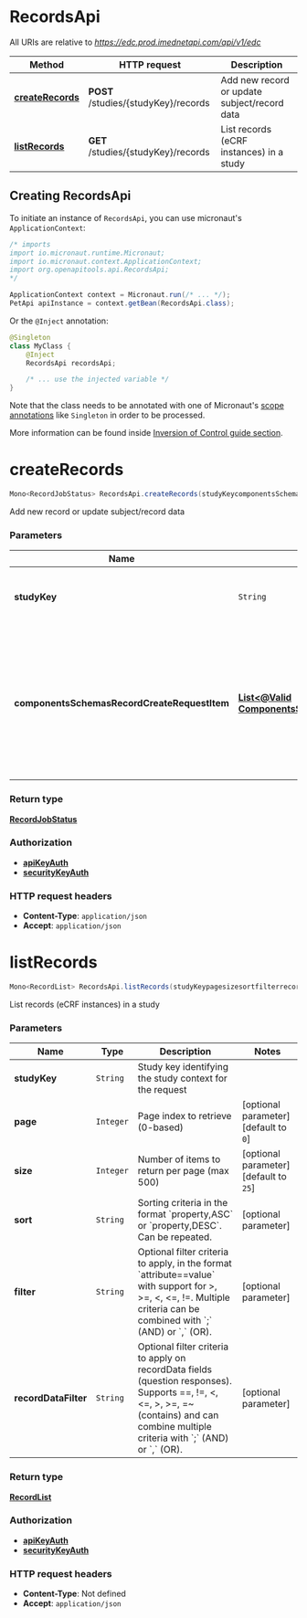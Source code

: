 # RecordsApi

All URIs are relative to *https://edc.prod.imednetapi.com/api/v1/edc*

| Method | HTTP request | Description |
|------------- | ------------- | -------------|
| [**createRecords**](RecordsApi.md#createRecords) | **POST** /studies/{studyKey}/records | Add new record or update subject/record data |
| [**listRecords**](RecordsApi.md#listRecords) | **GET** /studies/{studyKey}/records | List records (eCRF instances) in a study |


## Creating RecordsApi

To initiate an instance of `RecordsApi`, you can use micronaut's `ApplicationContext`:
```java
/* imports
import io.micronaut.runtime.Micronaut;
import io.micronaut.context.ApplicationContext;
import org.openapitools.api.RecordsApi;
*/

ApplicationContext context = Micronaut.run(/* ... */);
PetApi apiInstance = context.getBean(RecordsApi.class);
```

Or the `@Inject` annotation:
```java
@Singleton
class MyClass {
    @Inject
    RecordsApi recordsApi;

    /* ... use the injected variable */
}
```
Note that the class needs to be annotated with one of Micronaut's [scope annotations](https://docs.micronaut.io/latest/guide/#scopes) like `Singleton` in order to be processed.

More information can be found inside [Inversion of Control guide section](https://docs.micronaut.io/latest/guide/#ioc).

<a id="createRecords"></a>
# **createRecords**
```java
Mono<RecordJobStatus> RecordsApi.createRecords(studyKeycomponentsSchemasRecordCreateRequestItem)
```

Add new record or update subject/record data

### Parameters
| Name | Type | Description  | Notes |
|------------- | ------------- | ------------- | -------------|
| **studyKey** | `String`| Study key identifying the study context for the request | |
| **componentsSchemasRecordCreateRequestItem** | [**List&lt;@Valid ComponentsSchemasRecordCreateRequestItem&gt;**](ComponentsSchemasRecordCreateRequestItem.md)| An array of record objects defining the operation to perform (subject registration, record creation, or scheduled record update). | |


### Return type
[**RecordJobStatus**](RecordJobStatus.md)

### Authorization
* **[apiKeyAuth](auth.md#apiKeyAuth)**
* **[securityKeyAuth](auth.md#securityKeyAuth)**

### HTTP request headers
 - **Content-Type**: `application/json`
 - **Accept**: `application/json`

<a id="listRecords"></a>
# **listRecords**
```java
Mono<RecordList> RecordsApi.listRecords(studyKeypagesizesortfilterrecordDataFilter)
```

List records (eCRF instances) in a study

### Parameters
| Name | Type | Description  | Notes |
|------------- | ------------- | ------------- | -------------|
| **studyKey** | `String`| Study key identifying the study context for the request | |
| **page** | `Integer`| Page index to retrieve (0-based) | [optional parameter] [default to `0`] |
| **size** | `Integer`| Number of items to return per page (max 500) | [optional parameter] [default to `25`] |
| **sort** | `String`| Sorting criteria in the format &#x60;property,ASC&#x60; or &#x60;property,DESC&#x60;. Can be repeated. | [optional parameter] |
| **filter** | `String`| Optional filter criteria to apply, in the format &#x60;attribute&#x3D;&#x3D;value&#x60; with support for &gt;, &gt;&#x3D;, &lt;, &lt;&#x3D;, !&#x3D;. Multiple criteria can be combined with &#x60;;&#x60; (AND) or &#x60;,&#x60; (OR). | [optional parameter] |
| **recordDataFilter** | `String`| Optional filter criteria to apply on recordData fields (question responses). Supports &#x3D;&#x3D;, !&#x3D;, &lt;, &lt;&#x3D;, &gt;, &gt;&#x3D;, &#x3D;~ (contains) and can combine multiple criteria with &#x60;;&#x60; (AND) or &#x60;,&#x60; (OR). | [optional parameter] |


### Return type
[**RecordList**](RecordList.md)

### Authorization
* **[apiKeyAuth](auth.md#apiKeyAuth)**
* **[securityKeyAuth](auth.md#securityKeyAuth)**

### HTTP request headers
 - **Content-Type**: Not defined
 - **Accept**: `application/json`

